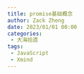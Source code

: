 ```yaml
---
title: promise基础概念
author: Zack Zheng
date: 2023/01/01 00:00
categories:
 - 大海拾遗
tags:
 - JavaScript
 - Xmind
---
```



<simple-img src="https://gitee.com/zackzhengxy/picGallery/raw/main/imgs/Promise基础.svg" />
